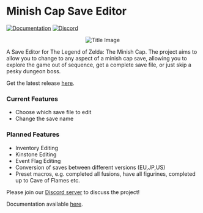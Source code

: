 # Minish Cap Save Editor

[![Documentation](https://img.shields.io/badge/gitbook-docs-187818.svg)](https://docs.minishmaker.com)
[![Discord](https://discordapp.com/api/guilds/342341497024151553/embed.png?style=shield)](https://discord.gg/ndFuWbV)

<p align="center">
  <img src="https://i.imgur.com/lVw0Ip9.png" alt="Title Image">
</p>

A Save Editor for The Legend of Zelda: The Minish Cap. The project aims to allow you to change to any aspect of a minish cap save, allowing you to explore the game out of sequence, get a complete save file, or just skip a pesky dungeon boss.

Get the latest release [here](https://github.com/minishmaker/save-editor/releases).

### Current Features
- Choose which save file to edit
- Change the save name

### Planned Features
- Inventory Editing
- Kinstone Editing
- Event Flag Editing
- Conversion of saves between different versions (EU,JP,US)
- Preset macros, e.g. completed all fusions, have all figurines, completed up to Cave of Flames etc.

Please join our [Discord server](https://discord.gg/ndFuWbV) to discuss the project!

Documentation available [here](https://docs.minishmaker.com).

